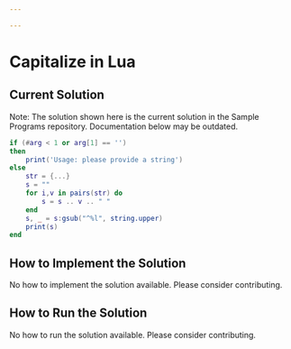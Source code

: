 ```yaml
---

---
```


# Capitalize in Lua

## Current Solution

Note: The solution shown here is the current solution in the Sample Programs repository. Documentation below may be outdated.

```Lua
if (#arg < 1 or arg[1] == '')
then
    print('Usage: please provide a string')
else
    str = {...}
    s = ""
    for i,v in pairs(str) do
        s = s .. v .. " "
    end
    s, _ = s:gsub("^%l", string.upper)
    print(s)  
end

```

## How to Implement the Solution

No how to implement the solution available. Please consider contributing.

## How to Run the Solution

No how to run the solution available. Please consider contributing.